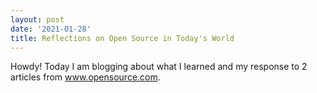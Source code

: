 ```yaml
---
layout: post
date: '2021-01-28'
title: Reflections on Open Source in Today's World
---
```


Howdy! Today I am blogging about what I learned and my response to 2 articles from www.opensource.com.
